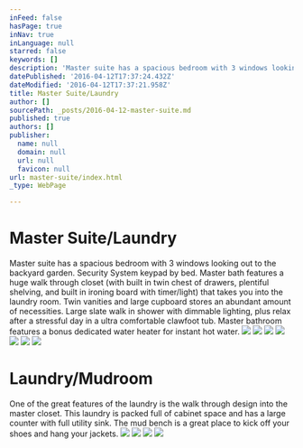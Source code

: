 ```yaml
---
inFeed: false
hasPage: true
inNav: true
inLanguage: null
starred: false
keywords: []
description: 'Master suite has a spacious bedroom with 3 windows looking out to the backyard garden. Security System keypad by bed. Master bath features a huge walk through closet (with built in twin chest of drawers, plentiful shelving, and built in ironing board with timer/light) that takes you into the laundry room. Twin vanities and large cupboard stores an abundant amount of necessities. Large slate walk in shower with dimmable lighting, plus relax after a stressful day in a ultra comfortable clawfoot tub. Master bathroom features a bonus dedicated water heater for instant hot water.'
datePublished: '2016-04-12T17:37:24.432Z'
dateModified: '2016-04-12T17:37:21.958Z'
title: Master Suite/Laundry
author: []
sourcePath: _posts/2016-04-12-master-suite.md
published: true
authors: []
publisher:
  name: null
  domain: null
  url: null
  favicon: null
url: master-suite/index.html
_type: WebPage

---
```

# Master Suite/Laundry

Master suite has a spacious bedroom with 3 windows looking out to the backyard garden. Security System keypad by bed. Master bath features a huge walk through closet (with built in twin chest of drawers, plentiful shelving, and built in ironing board with timer/light) that takes you into the laundry room. Twin vanities and large cupboard stores an abundant amount of necessities. Large slate walk in shower with dimmable lighting, plus relax after a stressful day in a ultra comfortable clawfoot tub. Master bathroom features a bonus dedicated water heater for instant hot water.
![](https://s3-us-west-2.amazonaws.com/the-grid-img/p/e60df9fdea9f725921f051ef167041b41c593276.jpg)
![](https://s3-us-west-2.amazonaws.com/the-grid-img/p/587c4a5e93812e613667d307db6fa6b87a5ec963.jpg)
![](https://s3-us-west-2.amazonaws.com/the-grid-img/p/7115a6a89ea55fc808bc882424e97b718fe7caec.jpg)
![](https://s3-us-west-2.amazonaws.com/the-grid-img/p/70b3d1cd03d9da9a050110405ef499ed46051300.jpg)
![](https://s3-us-west-2.amazonaws.com/the-grid-img/p/a754c66a531af02b8d1ff696539f74819a8e0ff7.jpg)
![](https://s3-us-west-2.amazonaws.com/the-grid-img/p/6a99557db20562442d038ef7daea1278ae1f68bd.jpg)
![](https://s3-us-west-2.amazonaws.com/the-grid-img/p/9d88d7d685ad6a5c3ac04d0e5820e4f2e147e8c4.jpg)

# Laundry/Mudroom 

One of the great features of the laundry is the walk through design into the master closet. This laundry is packed full of cabinet space and has a large counter with full utility sink. The mud bench is a great place to kick off your shoes and hang your jackets.
![](https://the-grid-user-content.s3-us-west-2.amazonaws.com/d011ae71-1af2-49c4-84f8-2636f723cdd4.jpg)
![](https://the-grid-user-content.s3-us-west-2.amazonaws.com/eff6d6b2-c136-4262-8fb6-6efb54c999e6.jpg)
![](https://the-grid-user-content.s3-us-west-2.amazonaws.com/d6ad80ee-7cfe-4e94-8c2e-603f1e9f1208.jpg)
![](https://the-grid-user-content.s3-us-west-2.amazonaws.com/f686aaf8-67c6-4403-a523-ea725465181b.jpg)